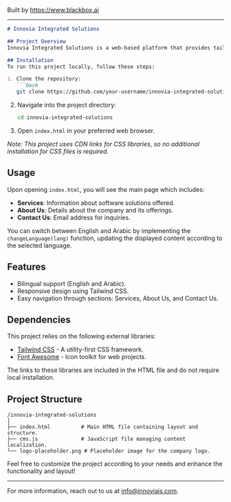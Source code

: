 
Built by https://www.blackbox.ai

---

```markdown
# Innovia Integrated Solutions

## Project Overview
Innovia Integrated Solutions is a web-based platform that provides tailored software solutions for businesses, specializing in Call Center Software Solutions, CRM Software Solutions, and Integration Solutions with various third parties. The platform offers a clean and user-friendly interface, which allows users to easily navigate through services, learn about the company, and get in touch with their team.

## Installation
To run this project locally, follow these steps:

1. Clone the repository:
   ```bash
   git clone https://github.com/your-username/innovia-integrated-solutions.git
   ```
2. Navigate into the project directory:
   ```bash
   cd innovia-integrated-solutions
   ```
3. Open `index.html` in your preferred web browser.

*Note: This project uses CDN links for CSS libraries, so no additional installation for CSS files is required.*

## Usage
Upon opening `index.html`, you will see the main page which includes:
- **Services**: Information about software solutions offered.
- **About Us**: Details about the company and its offerings.
- **Contact Us**: Email address for inquiries.
  
You can switch between English and Arabic by implementing the `changeLanguage(lang)` function, updating the displayed content according to the selected language.

## Features
- Bilingual support (English and Arabic).
- Responsive design using Tailwind CSS.
- Easy navigation through sections: Services, About Us, and Contact Us.

## Dependencies
This project relies on the following external libraries:
- [Tailwind CSS](https://tailwindcss.com) - A utility-first CSS framework.
- [Font Awesome](https://fontawesome.com) - Icon toolkit for web projects.

The links to these libraries are included in the HTML file and do not require local installation.

## Project Structure
```
/innovia-integrated-solutions
│
├── index.html          # Main HTML file containing layout and structure.
├── cms.js              # JavaScript file managing content localization.
└── logo-placeholder.png # Placeholder image for the company logo.
```

Feel free to customize the project according to your needs and enhance the functionality and layout!

----
For more information, reach out to us at [info@innoviais.com](mailto:info@innoviais.com).
```